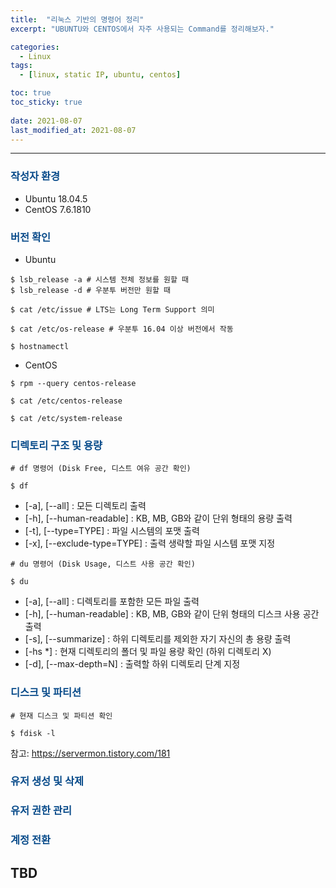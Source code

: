 ```yaml
---
title:  "리눅스 기반의 명령어 정리"
excerpt: "UBUNTU와 CENTOS에서 자주 사용되는 Command를 정리해보자."

categories:
  - Linux
tags:
  - [linux, static IP, ubuntu, centos]

toc: true
toc_sticky: true
 
date: 2021-08-07
last_modified_at: 2021-08-07
---
```


---

### <span style="color:#084B8A"> 작성자 환경</span>
- Ubuntu 18.04.5
- CentOS 7.6.1810

### <span style="color:#084B8A"> 버전 확인</span>

- Ubuntu
```
$ lsb_release -a # 시스템 전체 정보를 원할 때
$ lsb_release -d # 우분투 버전만 원할 때

$ cat /etc/issue # LTS는 Long Term Support 의미

$ cat /etc/os-release # 우분투 16.04 이상 버전에서 작동

$ hostnamectl
```

- CentOS
```
$ rpm --query centos-release

$ cat /etc/centos-release

$ cat /etc/system-release
```

### <span style="color:#084B8A"> 디렉토리 구조 및 용량</span>

```
# df 명령어 (Disk Free, 디스트 여유 공간 확인)

$ df
```
* [-a], [--all] : 모든 디렉토리 출력
* [-h], [--human-readable] : KB, MB, GB와 같이 단위 형태의 용량 출력
* [-t], [--type=TYPE] : 파일 시스템의 포맷 출력
* [-x], [--exclude-type=TYPE] : 출력 생략할 파일 시스템 포맷 지정

```
# du 명령어 (Disk Usage, 디스트 사용 공간 확인)

$ du
```
* [-a], [--all] : 디렉토리를 포함한 모든 파일 출력
* [-h], [--human-readable] : KB, MB, GB와 같이 단위 형태의 디스크 사용 공간 출력
* [-s], [--summarize] : 하위 디렉토리를 제외한 자기 자신의 총 용량 출력
* [-hs *] : 현재 디렉토리의 폴더 및 파일 용량 확인 (하위 디렉토리 X)
* [-d], [--max-depth=N] : 출력할 하위 디렉토리 단계 지정

### <span style="color:#084B8A">디스크 및 파티션</span>

```
# 현재 디스크 및 파티션 확인

$ fdisk -l
```
참고: https://servermon.tistory.com/181

### <span style="color:#084B8A">유저 생성 및 삭제</span>
### <span style="color:#084B8A">유저 권한 관리</span>
### <span style="color:#084B8A">계정 전환</span>

TBD
---